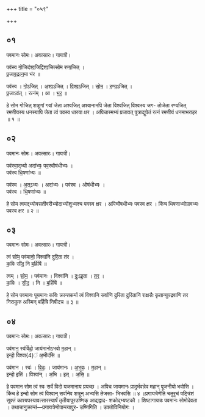 +++
title = "०५९"

+++


## ०१
पवमानः सोमः। अवत्सारः। गायत्री।

पव॑स्व गो॒जिद॑श्व॒जिद्वि॑श्व॒जित्सो॑म रण्य॒जित् ।  
प्र॒जाव॒द्रत्न॒मा भ॑र ॥

पव॑स्व । गो॒ऽजित् । अ॒श्व॒ऽजित् । वि॒श्व॒ऽजित् । सो॒म॒ । र॒ण्य॒ऽजित् ।  
प्र॒जाऽव॑त् । रत्न॑म् । आ । भ॒र॒ ॥

हे सोम गोजित् शत्रूणां गवां जेता अश्वजित् अश्वानामपि जेता विश्वजित् विश्वस्य जग- तोजेता रण्यजित् रमणीयस्य धनस्यापि जेता त्वं पवस्व धारया क्षर । अपिचास्मभ्यं प्रजावत् पुत्राद्युपेतं रत्नं रमणीयं धनमाभराहर ॥ १ ॥

## ०२
पवमानः सोमः। अवत्सारः। गायत्री।

पव॑स्वा॒द्भ्यो अदा॑भ्यः॒ पव॒स्वौष॑धीभ्यः ।  
पव॑स्व धि॒षणा॑भ्यः ॥

पव॑स्व । अ॒त्ऽभ्यः । अदा॑भ्यः । पव॑स्व । ओष॑धीभ्यः ।  
पव॑स्व । धि॒षणा॑भ्यः ॥

हे सोम त्वमद्भ्योवसतीवरीभ्योदाभ्योंशुभ्यश्च पवस्व क्षर । अपिचौषधीभ्यः पवस्व क्षर । किंच धिषणाभ्योग्रावभ्यः पवस्व क्षर ॥ २ ॥

## ०३
पवमानः सोमः। अवत्सारः। गायत्री।

त्वं सो॑म॒ पव॑मानो॒ विश्वा॑नि दुरि॒ता त॑र ।  
क॒विः सी॑द॒ नि ब॒र्हिषि॑ ॥

त्वम् । सो॒म॒ । पव॑मानः । विश्वा॑नि । दुः॒ऽइ॒ता । त॒र॒ ।  
क॒विः । सी॒द॒ । नि । ब॒र्हिषि॑ ॥

हे सोम पवमानः पूयमानः कविः क्रान्तकर्मा त्वं विश्वानि सर्वाणि दुरिता दुरितानि राक्षसैः कृतान्युपद्रवाणि तर निराकुरु अस्मिन् बर्हिषि निषीदच ॥ ३ ॥

## ०४
पवमानः सोमः। अवत्सारः। गायत्री।

पव॑मान॒ स्व॑र्विदो॒ जाय॑मानोऽभवो म॒हान् ।  
इन्दो॒ विश्वा{4}॑ अ॒भीद॑सि ॥

पव॑मान । स्वः॑ । वि॒दः॒ । जाय॑मानः । अ॒भ॒वः॒ । म॒हान् ।  
इन्दो॒ इति॑ । विश्वा॑न् । अ॒भि । इत् । अ॒सि॒ ॥

हे पवमान सोम त्वं स्वः सर्वं विदो यजमानाय प्रयच्छ । अपिच जायमानः प्रादुर्भवन्नेव महान् पूजनीयो भवोसि । किंच हे इन्दो सोम त्वं विश्वान् सर्वानेव शत्रून् अभ्यसि तेजसा- भिभवसि ॥ ४ ॥प्रगायत्रेणेति चतुरृचं षट्त्रिंशं सूक्तं काश्यपस्यावत्सारस्यार्षं तृतीयापुरउष्णिक् आद्यद्वाद- शकोद्भ्यष्टकौ । शिष्टागायत्रः पवमानः सोमोदेवता । तथाचानुक्रान्तं—प्रगायत्रेणोपान्त्यापुर- उष्णिगिति । उक्तोविनियोगः ।